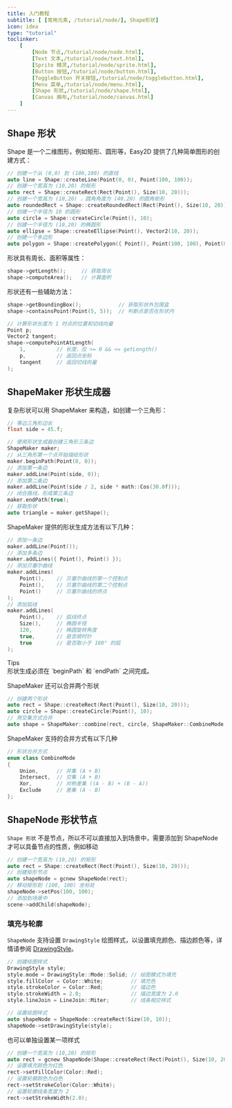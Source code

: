```yaml
---
title: 入门教程
subtitle: [ [常用元素, /tutorial/node/], Shape形状]
icon: idea
type: "tutorial"
toclinker: 
    [
        [Node 节点,/tutorial/node/node.html],
        [Text 文本,/tutorial/node/text.html],
        [Sprite 精灵,/tutorial/node/sprite.html],
        [Button 按钮,/tutorial/node/button.html],
        [ToggleButton 开关按钮,/tutorial/node/togglebutton.html],
        [Menu 菜单,/tutorial/node/menu.html],
        [Shape 形状,/tutorial/node/shape.html],
        [Canvas 画布,/tutorial/node/canvas.html]
    ]
---
```


## Shape 形状

Shape 是一个二维图形，例如矩形、圆形等，Easy2D 提供了几种简单图形的创建方式：

```cpp
// 创建一个从 (0,0) 到 (100,100) 的直线
auto line = Shape::createLine(Point(0, 0), Point(100, 100));
// 创建一个宽高为 (10,20) 的矩形
auto rect = Shape::createRect(Rect(Point(), Size(10, 20)));
// 创建一个宽高为 (10,20) ，圆角角度为 (40,20) 的圆角矩形
auto roundedRect = Shape::createRoundedRect(Rect(Point(), Size(10, 20)), Vector2(40, 20));
// 创建一个半径为 10 的圆形
auto circle = Shape::createCircle(Point(), 10);
// 创建一个半径为 (10,20) 的椭圆形
auto ellipse = Shape::createEllipse(Point(), Vector2(10, 20));
// 创建一个多边形
auto polygon = Shape::createPolygon({ Point(), Point(100, 100), Point(0, 100) });
```

形状具有周长、面积等属性：

```cpp
shape->getLength();     // 获取周长
shape->computeArea();   // 计算面积
```

形状还有一些辅助方法：

```cpp
shape->getBoundingBox();            // 获取形状外包围盒
shape->containsPoint(Point(5, 5));  // 判断点是否在形状内

// 计算形状长度为 1 时点的位置和切线向量
Point p;
Vector2 tangent;
shape->computePointAtLength(
    1,          // 长度，应 >= 0 && <= getLength()
    p,          // 返回点坐标
    tangent     // 返回切线向量
);
```

## ShapeMaker 形状生成器

复杂形状可以用 ShapeMaker 来构造，如创建一个三角形：

```cpp
// 等边三角形边长
float side = 45.f;

// 使用形状生成器创建三角形三条边
ShapeMaker maker;
// 从三角形第一个点开始描绘形状
maker.beginPath(Point(0, 0));
// 添加第一条边
maker.addLine(Point(side, 0));
// 添加第二条边
maker.addLine(Point(side / 2, side * math::Cos(30.0f)));
// 闭合路线，形成第三条边
maker.endPath(true);
// 获取形状
auto triangle = maker.getShape();
```

ShapeMaker 提供的形状生成方法有以下几种：

```cpp
// 添加一条边
maker.addLine(Point());
// 添加多条边
maker.addLines({ Point(), Point() });
// 添加贝塞尔曲线
maker.addLines(
    Point(),    // 贝塞尔曲线的第一个控制点
    Point(),    // 贝塞尔曲线的第二个控制点
    Point()     // 贝塞尔曲线的终点
);
// 添加弧线
maker.addLines(
    Point(),    // 弧线终点
    Size(),     // 椭圆半径
    120,        // 椭圆旋转角度
    true,       // 是否顺时针
    true        // 是否取小于 180° 的弧
);
```

<div class="ui info message"><div class="header">Tips </div>
形状生成必须在 `beginPath` 和 `endPath` 之间完成。
</div>

ShapeMaker 还可以合并两个形状

```cpp
// 创建两个形状
auto rect = Shape::createRect(Rect(Point(), Size(10, 20)));
auto circle = Shape::createCircle(Point(), 10);
// 用交集方式合并
auto shape = ShapeMaker::combine(rect, circle, ShapeMaker::CombineMode::Union);
```

ShapeMaker 支持的合并方式有以下几种

```cpp
// 形状合并方式
enum class CombineMode
{
    Union,      // 并集 (A + B)
    Intersect,  // 交集 (A + B)
    Xor,        // 对称差集 ((A - B) + (B - A))
    Exclude     // 差集 (A - B)
};
```

## ShapeNode 形状节点

`Shape 形状` 不是节点，所以不可以直接加入到场景中，需要添加到 ShapeNode 才可以具备节点的性质，例如移动

```cpp
// 创建一个宽高为 (10,20) 的矩形
auto rect = Shape::createRect(Rect(Point(), Size(10, 20)));
// 创建矩形节点
auto shapeNode = gcnew ShapeNode(rect);
// 移动矩形到 (100, 100) 坐标处
shapeNode->setPos(100, 100);
// 添加到场景中
scene->addChild(shapeNode);
```

### 填充与轮廓

`ShapeNode` 支持设置 `DrawingStyle` 绘图样式，以设置填充颜色、描边颜色等，详情请参阅 [DrawingStyle](/tutorial/common/drawing-style.html)。

```cpp
// 创建绘图样式
DrawingStyle style;
style.mode = DrawingStyle::Mode::Solid; // 绘图模式为填充
style.fillColor = Color::White;         // 填充色
style.strokeColor = Color::Red;         // 描边色
style.strokeWidth = 2.0;                // 描边宽度为 2.0
style.lineJoin = LineJoin::Miter;       // 线条相交样式

// 设置绘图样式
auto shapeNode = ShapeNode::createRect(Size(10, 10));
shapeNode->setDrawingStyle(style);
```

也可以单独设置某一项样式

```cpp
// 创建一个宽高为 (10,20) 的矩形
auto rect = gcnew ShapeNode(Shape::createRect(Rect(Point(), Size(10, 20))));
// 设置填充颜色为红色
rect->setFillColor(Color::Red);
// 设置轮廓颜色为白色
rect->setStrokeColor(Color::White);
// 设置轮廓线条宽度为 2
rect->setStrokeWidth(2.0);
```
